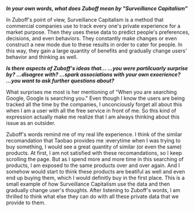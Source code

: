 ***In your own words, what does Zuboff mean by "Surveillance Capitalism"***

In Zuboff's point of view, Surveillance Capitalism is a method that commercial companies use to track every one's private experience for a market purpose. Then they uses these data to predict people's preferences, decisions, and even behaviors. They constantly make changes or even construct a new mode due to these results in order to cater for people. In this way, they gain a large quantity of benefits and gradually change users' behavior and thinking as well.








***Is there aspects of Zuboff's ideas that...
...you were partilcuarly surprise by?
...disagree with?
...spark associations with your own exoerience?
...you want to ask further questions about?***


What surprises me most is her mentioning of  "When you are searching Google, Google is searching you."  Even though I know the users are being tracked all the time by the companies, I unconciously forget all about this when I am a user with all the free service in front of me. So this kind of expression actually make me realize that I am always thinking about this issue as an outsider.

Zuboff's words remind me of my real life experience. I think of the similar recomandation that Taobao provides me :everytime when I was trying to buy something, I would see a great quantity of similar (or even the same) products. At first, I am not satisfied with these recomandations, so I keep scrolling the page. But as I spend more and more time in this searching of products, I am exposed to the same products over and over again. And I somehow would start to think these products are beatiful as well and even end up buying them, which I would definitly buy in the first place. This is a small example of how Surveillance Capitalism use the data and then gradually change user's thoughts. After listening to Zuboff's words, I am thrilled to think what else they can do with all these private data that we provide to them.
